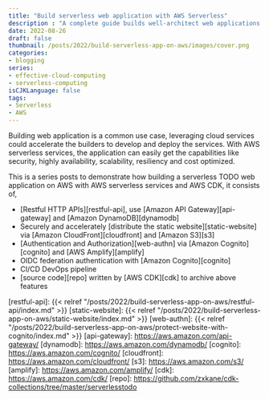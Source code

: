 ```yaml
---
title: "Build serverless web application with AWS Serverless"
description : "A complete guide builds well-architect web applications with AWS serverless"
date: 2022-08-26
draft: false
thumbnail: /posts/2022/build-serverless-app-on-aws/images/cover.png
categories:
- blogging
series:
- effective-cloud-computing
- serverless-computing
isCJKLanguage: false
tags:
- Serverless
- AWS
---
```


Building web application is a common use case, leveraging cloud services could accelerate
the builders to develop and deploy the services. With AWS serverless services, 
the application can easily get the capabilities like security, highly availability, 
scalability, resiliency and cost optimized.

<!--more-->

This is a series posts to demonstrate how building a serverless TODO web application on AWS with 
AWS serverless services and AWS CDK, it consists of,

- [Restful HTTP APIs][restful-api], use [Amazon API Gateway][api-gateway] and [Amazon DynamoDB][dynamodb]
- Securely and accelerately [distribute the static website][static-website] via [Amazon CloudFront][cloudfront] and [Amazon S3][s3]
- [Authentication and Authorization][web-authn] via [Amazon Cognito][cognito] and [AWS Amplify][amplify]
- OIDC federation authentication with [Amazon Cognito][cognito]
- CI/CD DevOps pipeline
- [source code][repo] written by [AWS CDK][cdk] to archive above features

[restful-api]: {{< relref "/posts/2022/build-serverless-app-on-aws/restful-api/index.md" >}}
[static-website]: {{< relref "/posts/2022/build-serverless-app-on-aws/static-website/index.md" >}}
[web-authn]: {{< relref "/posts/2022/build-serverless-app-on-aws/protect-website-with-cognito/index.md" >}}
[api-gateway]: https://aws.amazon.com/api-gateway/
[dynamodb]: https://aws.amazon.com/dynamodb/
[cognito]: https://aws.amazon.com/cognito/
[cloudfront]: https://aws.amazon.com/cloudfront/
[s3]: https://aws.amazon.com/s3/
[amplify]: https://aws.amazon.com/amplify/
[cdk]: https://aws.amazon.com/cdk/
[repo]: https://github.com/zxkane/cdk-collections/tree/master/serverlesstodo